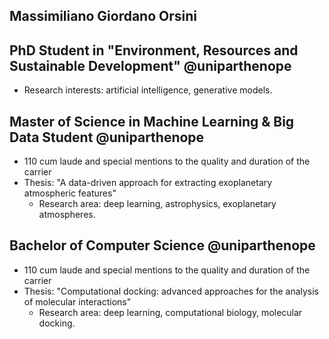 ## Massimiliano Giordano Orsini
## PhD Student in "Environment, Resources and Sustainable Development" @uniparthenope
  * Research interests: artificial intelligence, generative models.

## Master of Science in Machine Learning & Big Data Student @uniparthenope 
  * 110 cum laude and special mentions to the quality and duration of the carrier
  * Thesis: "A data-driven approach for extracting exoplanetary atmospheric features"
    * Research area: deep learning, astrophysics, exoplanetary atmospheres.

## Bachelor of Computer Science @uniparthenope 
  * 110 cum laude and special mentions to the quality and duration of the carrier
  * Thesis: "Computational docking: advanced approaches for the analysis of molecular interactions"
    * Research area: deep learning, computational biology, molecular docking.

<!--
**gomax22/gomax22** is a ✨ _special_ ✨ repository because its `README.md` (this file) appears on your GitHub profile.

Here are some ideas to get you started:

- 🔭 I’m currently working on ...
- 🌱 I’m currently learning ...
- 👯 I’m looking to collaborate on ...
- 🤔 I’m looking for help with ...
- 💬 Ask me about ...
- 📫 How to reach me: ...
- 😄 Pronouns: ...
- ⚡ Fun fact: ...
-->
